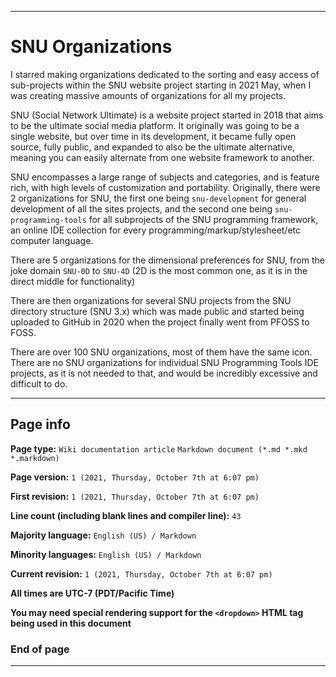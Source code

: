 
***

# SNU Organizations

I starred making organizations dedicated to the sorting and easy access of sub-projects within the SNU website project starting in 2021 May, when I was creating massive amounts of organizations for all my projects.

SNU (Social Network Ultimate) is a website project started in 2018 that aims to be the ultimate social media platform. It originally was going to be a single website, but over time in its development, it became fully open source, fully public, and expanded to also be the ultimate alternative, meaning you can easily alternate from one website framework to another.

SNU encompasses a large range of subjects and categories, and is feature rich, with high levels of customization and portability. Originally, there were 2 organizations for SNU, the first one being `snu-development` for general development of all the sites projects, and the second one being `snu-programming-tools` for all subprojects of the SNU programming framework, an online IDE collection for every programming/markup/stylesheet/etc computer language.

There are 5 organizations for the dimensional preferences for SNU, from the joke domain `SNU-0D` to `SNU-4D` (2D is the most common one, as it is in the direct middle for functionality)

There are then organizations for several SNU projects from the SNU directory structure (SNU 3.x) which was made public and started being uploaded to GitHub in 2020 when the project finally went from PFOSS to FOSS.

There are over 100 SNU organizations, most of them have the same icon. There are no SNU organizations for individual SNU Programming Tools IDE projects, as it is not needed to that, and would be incredibly excessive and difficult to do.

***

## Page info

**Page type:** `Wiki documentation article` `Markdown document (*.md *.mkd *.markdown)`

**Page version:** `1 (2021, Thursday, October 7th at 6:07 pm)`

**First revision:** `1 (2021, Thursday, October 7th at 6:07 pm)`

**Line count (including blank lines and compiler line):** `43`

**Majority language:** `English (US) / Markdown`

**Minority languages:** `English (US) / Markdown`

**Current revision:** `1 (2021, Thursday, October 7th at 6:07 pm)`

**All times are UTC-7 (PDT/Pacific Time)**

**You may need special rendering support for the `<dropdown>` HTML tag being used in this document**

### End of page

***
